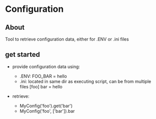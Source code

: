 # Configuration


## About
Tool to retrieve configuration data, either for .ENV or .ini files

## get started
- provide configuration data using:
  - .ENV: FOO_BAR = hello 
  - .ini: located in same dir as executing script, can be from multiple files
  [foo]
  bar = hello

- retrieve: 
    - MyConfig('foo').get('bar')
    - MyConfig('foo', ['bar']).bar







